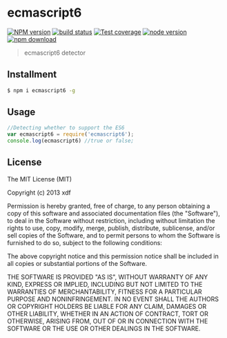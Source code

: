 ecmascript6
===

[![NPM version][npm-image]][npm-url]
[![build status][travis-image]][travis-url]
[![Test coverage][coveralls-image]][coveralls-url]
[![node version][node-image]][node-url]
[![npm download][download-image]][download-url]

[npm-image]: https://img.shields.io/npm/v/ecmascript6.svg?style=flat-square
[npm-url]: https://npmjs.org/package/ecmascript6
[travis-image]: https://img.shields.io/travis/xudafeng/ECMAScript6.svg?style=flat-square
[travis-url]: https://travis-ci.org/xudafeng/ECMAScript6
[coveralls-image]: https://img.shields.io/coveralls/xudafeng/ECMAScript6.svg?style=flat-square
[coveralls-url]: https://coveralls.io/r/xudafeng/ECMAScript6?branch=master
[node-image]: https://img.shields.io/badge/node.js-%3E=_0.10-green.svg?style=flat-square
[node-url]: http://nodejs.org/download/
[download-image]: https://img.shields.io/npm/dm/ECMAScript6.svg?style=flat-square
[download-url]: https://npmjs.org/package/ecmascript6

> ecmascript6 detector

## Installment

```bash
$ npm i ecmascript6 -g
```

## Usage

```javascript
//Detecting whether to support the ES6
var ecmascript6 = require('ecmascript6');
console.log(ecmascript6) //true or false;
```

## License

The MIT License (MIT)

Copyright (c) 2013 xdf

Permission is hereby granted, free of charge, to any person obtaining a copy of
this software and associated documentation files (the "Software"), to deal in
the Software without restriction, including without limitation the rights to
use, copy, modify, merge, publish, distribute, sublicense, and/or sell copies of
the Software, and to permit persons to whom the Software is furnished to do so,
subject to the following conditions:

The above copyright notice and this permission notice shall be included in all
copies or substantial portions of the Software.

THE SOFTWARE IS PROVIDED "AS IS", WITHOUT WARRANTY OF ANY KIND, EXPRESS OR
IMPLIED, INCLUDING BUT NOT LIMITED TO THE WARRANTIES OF MERCHANTABILITY, FITNESS
FOR A PARTICULAR PURPOSE AND NONINFRINGEMENT. IN NO EVENT SHALL THE AUTHORS OR
COPYRIGHT HOLDERS BE LIABLE FOR ANY CLAIM, DAMAGES OR OTHER LIABILITY, WHETHER
IN AN ACTION OF CONTRACT, TORT OR OTHERWISE, ARISING FROM, OUT OF OR IN
CONNECTION WITH THE SOFTWARE OR THE USE OR OTHER DEALINGS IN THE SOFTWARE.

